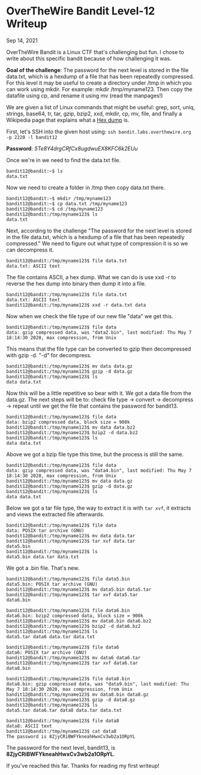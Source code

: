 OverTheWire Bandit Level-12 Writeup
===================================

Sep 14, 2021

OverTheWire Bandit is a Linux CTF that's challenging but fun. I chose to write about this specific bandit because of how challenging it was.

**Goal of the challenge**:
The password for the next level is stored in the file data.txt, which is a hexdump of a file that has been repeatedly compressed. For this level it may be useful to create a directory under /tmp in which you can work using mkdir. For example: mkdir /tmp/myname123. Then copy the datafile using cp, and rename it using mv (read the manpages!)

We are given a list of Linux commands that might be useful:
grep, sort, uniq, strings, base64, tr, tar, gzip, bzip2, xxd, mkdir, cp, mv, file, and finally a Wikipedia page that explains what a [Hex dump](https://en.wikipedia.org/wiki/Hex_dump) is.

First, let's SSH into the given host using:
`ssh bandit.labs.overthewire.org -p 2220 -l bandit12`

**Password**: _5Te8Y4drgCRfCx8ugdwuEX8KFC6k2EUu_

Once we're in we need to find the data.txt file.

```
bandit12@bandit:~$ ls
data.txt
```

Now we need to create a folder in /tmp then copy data.txt there.

```
bandit12@bandit:~$ mkdir /tmp/myname123
bandit12@bandit:~$ cp data.txt /tmp/myname123
bandit12@bandit:~$ cd /tmp/myname123
bandit12@bandit:/tmp/myname123$ ls
data.txt
```

Next, according to the challenge "The password for the next level is stored in the file data.txt, which is a hexdump of a file that has been repeatedly compressed." We need to figure out what type of compression it is so we can decompress it.

```
bandit12@bandit:/tmp/myname123$ file data.txt
data.txt: ASCII text
```

The file contains ASCII, a hex dump. What we can do is use xxd -r to reverse the hex dump into binary then dump it into a file.

```
bandit12@bandit:/tmp/myname123$ file data.txt
data.txt: ASCII text
bandit12@bandit:/tmp/myname123$ xxd -r data.txt data
```

Now when we check the file type of our new file "data" we get this.

```
bandit12@bandit:/tmp/myname123$ file data
data: gzip compressed data, was "data2.bin", last modified: Thu May 7 18:14:30 2020, max compression, from Unix
```

This means that the file type can be converted to gzip then decompressed with gzip -d. "-d" for decompress.

```
bandit12@bandit:/tmp/myname123$ mv data data.gz
bandit12@bandit:/tmp/myname123$ gzip -d data.gz
bandit12@bandit:/tmp/myname123$ ls
data data.txt
```

Now this will be a little repetitive so bear with it. We got a data file from the data.gz. The next steps will be to: check file type -> convert -> decompress -> repeat until we get the file that contains the password for bandit13.

```
bandit12@bandit:/tmp/myname123$ file data
data: bzip2 compressed data, block size = 900k
bandit12@bandit:/tmp/myname123$ mv data data.bz2
bandit12@bandit:/tmp/myname123$ bzip2 -d data.bz2
bandit12@bandit:/tmp/myname123$ ls
data data.txt
```

Above we got a bzip file type this time, but the process is still the same.

```
bandit12@bandit:/tmp/myname123$ file data
data: gzip compressed data, was "data4.bin", last modified: Thu May 7 18:14:30 2020, max compression, from Unix
bandit12@bandit:/tmp/myname123$ mv data data.gz
bandit12@bandit:/tmp/myname123$ gzip -d data.gz
bandit12@bandit:/tmp/myname123$ ls
data data.txt
```

Below we got a tar file type, the way to extract it is with `tar xvf`, it extracts and views the extracted file afterwards.

```
bandit12@bandit:/tmp/myname123$ file data
data: POSIX tar archive (GNU)
bandit12@bandit:/tmp/myname123$ mv data data.tar
bandit12@bandit:/tmp/myname123$ tar xvf data.tar
data5.bin
bandit12@bandit:/tmp/myname123$ ls
data5.bin data.tar data.txt
```

We got a .bin file. That's new.

```
bandit12@bandit:/tmp/myname123$ file data5.bin
data5.bin: POSIX tar archive (GNU)
bandit12@bandit:/tmp/myname123$ mv data5.bin data5.tar
bandit12@bandit:/tmp/myname123$ tar xvf data5.tar
data6.bin
```



```
bandit12@bandit:/tmp/myname123$ file data6.bin
data6.bin: bzip2 compressed data, block size = 900k
bandit12@bandit:/tmp/myname123$ mv data6.bin data6.bz2
bandit12@bandit:/tmp/myname123$ bzip2 -d data6.bz2
bandit12@bandit:/tmp/myname123$ ls
data5.tar data6 data.tar data.txt
```



```
bandit12@bandit:/tmp/myname123$ file data6
data6: POSIX tar archive (GNU)
bandit12@bandit:/tmp/myname123$ mv data6 data6.tar
bandit12@bandit:/tmp/myname123$ tar xvf data6.tar
data8.bin
```



```
bandit12@bandit:/tmp/myname123$ file data8.bin
data8.bin: gzip compressed data, was "data9.bin", last modified: Thu May 7 18:14:30 2020, max compression, from Unix
bandit12@bandit:/tmp/myname123$ mv data8.bin data8.gz
bandit12@bandit:/tmp/myname123$ gzip -d data8.gz
bandit12@bandit:/tmp/myname123$ ls
data5.tar data6.tar data8 data.tar data.txt
```



```
bandit12@bandit:/tmp/myname123$ file data8
data8: ASCII text
bandit12@bandit:/tmp/myname123$ cat data8
The password is 8ZjyCRiBWFYkneahHwxCv3wb2a1ORpYL
```

The password for the next level, bandit13, is **8ZjyCRiBWFYkneahHwxCv3wb2a1ORpYL**.

If you've reached this far. Thanks for reading my first writeup!